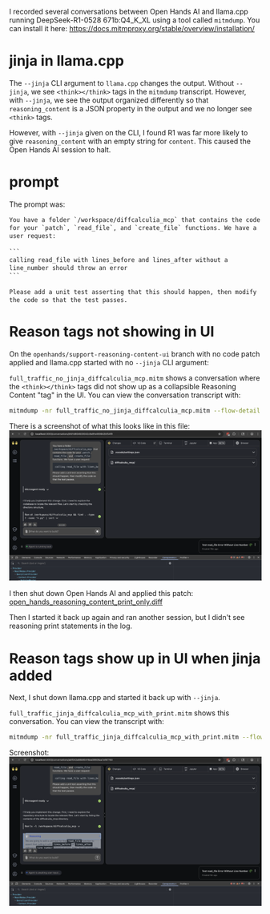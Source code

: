 I recorded several conversations between Open Hands AI and llama.cpp running DeepSeek-R1-0528 671b:Q4_K_XL
using a tool called `mitmdump`. You can install it here: https://docs.mitmproxy.org/stable/overview/installation/

# jinja in llama.cpp

The `--jinja` CLI argument to `llama.cpp` changes the output. Without `--jinja`, we see `<think></think>` tags in
the `mitmdump` transcript. However, with `--jinja`, we see the output organized differently so that `reasoning_content`
is a JSON property in the output and we no longer see `<think>` tags.

However, with `--jinja` given on the CLI, I found R1 was far more likely to give `reasoning_content` with an empty
string for `content`. This caused the Open Hands AI session to halt.


# prompt

The prompt was:

````
You have a folder `/workspace/diffcalculia_mcp` that contains the code for your `patch`, `read_file`, and `create_file` functions. We have a user request:

```
calling read_file with lines_before and lines_after without a line_number should throw an error
```

Please add a unit test asserting that this should happen, then modify the code so that the test passes.
````

# Reason tags not showing in UI

On the `openhands/support-reasoning-content-ui` branch with no code patch applied and llama.cpp started
with no `--jinja` CLI argument:

`full_traffic_no_jinja_diffcalculia_mcp.mitm` shows a conversation where the `<think></think>` tags
did not show up as a collapsible Reasoning Content "tag" in the UI. You can view the conversation
transcript with:

```bash
mitmdump -nr full_traffic_no_jinja_diffcalculia_mcp.mitm --flow-detail 4
```

There is a screenshot of what this looks like in this file:
![full_traffic_no_jinja_diffcalculia_mcp.png](full_traffic_no_jinja_diffcalculia_mcp.png)

I then shut down Open Hands AI and applied this patch:
[open_hands_reasoning_content_print_only.diff](open_hands_reasoning_content_print_only.diff)

Then I started it back up again and ran another session, but I didn't see reasoning print statements in the log.


# Reason tags show up in UI when jinja added

Next, I shut down llama.cpp and started it back up with `--jinja`.


`full_traffic_jinja_diffcalculia_mcp_with_print.mitm` shows this conversation. You can view the transcript with:

```bash
mitmdump -nr full_traffic_jinja_diffcalculia_mcp_with_print.mitm --flow-detail 4
```

Screenshot:
![full_traffic_jinja_diffcalculia_mcp_with_print.png](full_traffic_jinja_diffcalculia_mcp_with_print.png)



